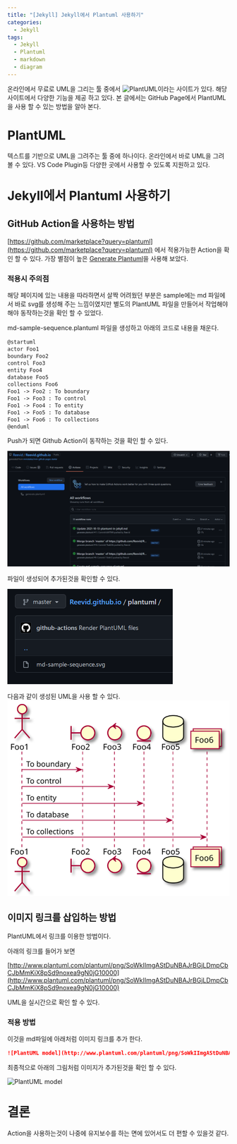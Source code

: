 ```yaml
---
title: "[Jekyll] Jekyll에서 Plantuml 사용하기"
categories:
  - Jekyll
tags:
  - Jekyll
  - Plantuml
  - markdown
  - diagram
---
```


온라인에서 무료로 UML을 그리는 툴 중에서 ![PlantUML](https://plantuml.com/)이라는 사이트가 있다. 해당 사이트에서 다양한 기능을 제공 하고 있다. 본 글에서는 GitHub Page에서 PlantUML을 사용 할 수 있는 방법을 알아 본다.

# PlantUML

텍스트를 기반으로 UML을 그려주는 툴 중에 하나이다. 온라인에서 바로 UML을 그려 볼 수 있다. VS Code Plugin등 다양한 곳에서 사용할 수 있도록 지원하고 있다.

# Jekyll에서 Plantuml 사용하기

## GitHub Action을 사용하는 방법

[https://github.com/marketplace?query=plantuml](https://github.com/marketplace?query=plantuml) 에서 적용가능한 Action을 확인 할 수 있다. 가장 별점이 높은 [Generate Plantuml](https://github.com/marketplace/actions/generate-plantuml)을 사용해 보았다.

### 적용시 주의점

해당 페이지에 있는 내용을 따라하면서 살짝 어려웠던 부분은 sample에는 md 파일에서 바로 svg를 생성해 주는 느낌이였지만 별도의 PlantUML 파일을 만들어서 작업해야 해야 동작하는것을 확인 할 수 있었다.

md-sample-sequence.plantuml 파일을 생성하고 아래의 코드로 내용을 채운다.
```plantuml:md-sample-sequence
@startuml
actor Foo1
boundary Foo2
control Foo3
entity Foo4
database Foo5
collections Foo6
Foo1 -> Foo2 : To boundary
Foo1 -> Foo3 : To control
Foo1 -> Foo4 : To entity
Foo1 -> Foo5 : To database
Foo1 -> Foo6 : To collections
@enduml
```

Push가 되면 Github Action이 동작하는 것을 확인 할 수 있다.

![](/assets/images/120211.png)

파일이 생성되어 추가된것을 확인할 수 있다.

![](/assets/images/115850.png)


다음과 같이 생성된 UML을 사용 할 수 있다.
![](/plantuml/md-sample-sequence.svg)

## 이미지 링크를 삽입하는 방법

PlantUML에서 링크를 이용한 방법이다.

아래의 링크를 들어가 보면

[http://www.plantuml.com/plantuml/png/SoWkIImgAStDuNBAJrBGjLDmpCbCJbMmKiX8pSd9noxea9gN0jG10000](http://www.plantuml.com/plantuml/png/SoWkIImgAStDuNBAJrBGjLDmpCbCJbMmKiX8pSd9noxea9gN0jG10000)

UML을 실시간으로 확인 할 수 있다.

### 적용 방법

이것을 md파일에 아래처럼 이미지 링크를 추가 한다.

``` markdown
![PlantUML model](http://www.plantuml.com/plantuml/png/SoWkIImgAStDuNBAJrBGjLDmpCbCJbMmKiX8pSd9noxea9gN0jG10000)
```

최종적으로 아래의 그림처럼 이미지가 추가된것을 확인 할 수 있다.

![PlantUML model](http://www.plantuml.com/plantuml/png/SoWkIImgAStDuNBAJrBGjLDmpCbCJbMmKiX8pSd9noxea9gN0jG10000)


# 결론

Action을 사용하는것이 나중에 유지보수를 하는 면에 있어서도 더 편할 수 있을것 같다.